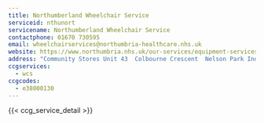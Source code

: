 ```yaml
---
title: Northumberland Wheelchair Service
serviceid: nthunort
servicename: Northumberland Wheelchair Service
contactphone: 01670 730595
email: wheelchairservices@northumbria-healthcare.nhs.uk
website: https://www.northumbria.nhs.uk/our-services/equipment-services/equipment-and-loans-service/#c2d75322
address: "Community Stores Unit 43  Colbourne Crescent  Nelson Park Industrial Estate  Cramlington  Northumberland  NE23 1WB"
ccgservices:
  - wcs
ccgcodes:
  - e38000130
---
```


{{< ccg_service_detail >}}
